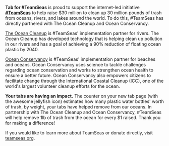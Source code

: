 **Tab for #TeamSeas** is proud to support the internet-led initiative **[#TeamSeas](https://teamseas.org)** to help raise \$30 million to clean up 30 million pounds of trash from oceans, rivers, and lakes around the world. To do this, #TeamSeas has directly partnered with The Ocean Cleanup and Ocean Conservancy.

[The Ocean Cleanup](http://theoceancleanup.com) is #TeamSeas' implementation partner for rivers. The Ocean Cleanup has developed technology that is helping clean up pollution in our rivers and has a goal of achieving a 90% reduction of floating ocean plastic by 2040.

[Ocean Conservancy](http://oceanconservancy.org) is #TeamSeas' implementation partner for beaches and oceans. Ocean Conservancy uses science to tackle challenges regarding ocean conservation and works to strengthen ocean health to ensure a better future. Ocean Conservancy also empowers citizens to facilitate change through the International Coastal Cleanup (ICC), one of the world's largest volunteer cleanup efforts for the ocean.

**Your tabs are having an impact.** The counter on your new tab page (with the awesome jellyfish icon) estimates how many plastic water bottles' worth of trash, by weight, your tabs have helped remove from our oceans. In partnership with The Ocean Cleanup and Ocean Conservancy, #TeamSeas will help remove 1lb of trash from the ocean for every \$1 raised. Thank you for making a difference!

If you would like to learn more about TeamSeas or donate directly, visit [teamseas.org](https://teamseas.org).

